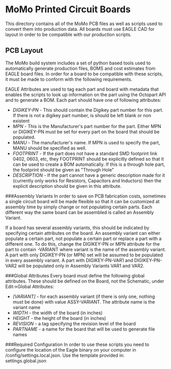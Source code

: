 # MoMo Printed Circuit Boards
This directory contains all of the MoMo PCB files as well as scripts used to convert them into production data.
All boards must use EAGLE CAD for layout in order to be compatible with our production scripts.

## PCB Layout
The MoMo build system includes a set of python based tools used to automatically generate production files, BOMS 
and cost estimates from EAGLE board files.  In order for a board to be compatible with these scripts, it
must be made to conform with the following requirements.

EAGLE Attributes are used to tag each part and board with metadata that enables the scripts to look up
information on the part using the Octopart API and to generate a BOM.  Each part should have one of following attributes:

 * _DIGIKEY-PN_ - This should contain the Digikey part number for this part.  If there is not a digikey part number, is should
be left blank or non existent
 * _MPN_ - This is the Manufacturer's part number for the part.  Either MPN or DIGIKEY-PN must be set for every part on the board that
should be populated.
 * _MANU_ - The manufacturer's name.  If MPN is used to specify the part, MANU should be specified as well.
 * _FOOTPRINT_ - If the part does not have a standard SMD footprint link 0402, 0603, etc, they FOOTPRINT should be explicitly defined so
 that it can be used to create a BOM automatically.  If this is a through hole part, the footprint should be given as "Through Hole"
 * _DESCRIPTION_ - If the part cannot have a generic description made for it (currently only works for Resistors, Capacitors and Inductors)
 then the explicit description should be given in this attribute.

###Assembly Variants
In order to save on PCB fabrication costs, sometimes a single circuit board will be made flexible so that it can be customized at assembly
time by simply change or not populating certain parts.  Each different way the same board can be assembled is called an Assembly Variant.

If a board has several assembly variants, this should be indicated by specifying certain attributes on the board.  An assembly variant can 
either populate a certain part, not populate a certain part or replace a part with a different one.  To do this, change the DIGIKEY-PN or MPN attribute for the part to contain -VARIANT where variant is the name of the assembly variant.  A part with only DIGIKEY-PN (or MPN) set will be assumed to be populated
in every assembly variant. A part with DIGIKEY-PN-VAR1 and DIGIKEY-PN-VAR2 will be populated only in Assembly Variants VAR1 and VAR2.  

###Global Attributes
Every board must define the following global attributes.  These should be defined on the Board, not the Schematic, under Edit->Global Attributes:

 * _[VARIANT]_ - for each assembly variant (if there is only one, nothing must be done) with value ASSY-VARIANT.  The attribute name is the variant name
 * _WIDTH_ - the width of the board (in inches)
 * _HEIGHT_ - the height of the board (in inches)
 * _REVISION_ - a tag specifying the revision level of the board
 * _PARTNAME_ - a name for the board that will be used to generate file names

###Required Configuration
In order to use these scripts you need to configure the location of the Eagle binary on your computer in /config/settings.local.json.  Use the template provided in:
settings.global.json
